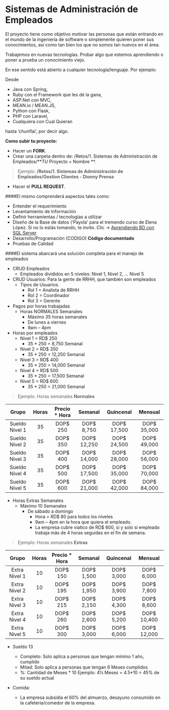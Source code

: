# Sistemas de Administración de Empleados

El proyecto tiene como objetivo motivar las personas que están entrando en el mundo de la ingeniería de software o simplemente quieren poner sus conocimientos, así como tan bien los que no somos tan nuevos en el área.

Trabajemos en nuevas tecnologías. Probar algo que estemos aprendiendo o poner a prueba un conocimiento viejo.

En ese sentido está abierto a cualquier tecnología/lenguaje. 
Por ejemplo: 

Desde

*   Java con Spring,
*   Ruby con el Framework que les dé la gana,
*   ASP.Net con MVC,
*   MEAN.io / MEAN.JS,
*   Python con Flask,
*   PHP con Laravel,
*   Cualquiera con Cual Quieran

hasta ‘chunflai’, por decir algo.

**Como subir tu proyecto:**
*	Hacer un **FORK**.
*	Crear una carpeta dentro de: /Retos/1. Sistemas de Administración de Empleados/**_TU_ Proyecto + Nombre **.

> Ejemplo:
**/Retos/1. Sistemas de Administración de Empleados/Gestion Clientes - Dionny Prensa**

*	Hacer el **PULL REQUEST**.
 
####El mismo comprenderá aspectos tales como:

*   Entender el requerimiento
*   Levantamiento de Información
*   Definir herramientas / tecnologías a utilizar
*   Diseño de la Base de datos (‘Payola’ para el tremendo curso de Elena López. Si no lo estás tomando, te invito. Clic -> [Aprendiendo BD con SQL Server](https://www.facebook.com/groups/1600079906954837)
*	Desarrollo/Programación (CODIGO) **Código documentado**
*	Pruebas de Calidad

####El sistema abarcará una solución completa para el manejo de empleados

*	CRUD Empleados
	*	Empleados divididos en 5 niveles: Nivel 1, Nivel 2, … Nivel 5
*	CRUD Usuarios: Para la gente de RRHH, que también son empleados
	*	Tipos de Usuarios. 
		*	Rol 1 = Analista de RRHH
		*	Rol 2 = Coordinador
		*	Rol 3 = Gerente
*	Pagos por horas trabajadas
	*	Horas NORMALES Semanales
		*	Máximo 35 horas semanales
		*	De lunes a viernes
		*	9am – 4pm
*	Horas por empleados
	*	Nivel 1 = RD$ 250 
		*	35 * 250 = 8,750 Semanal
	*	Nivel 2 = RD$ 350 
		*	35 * 250 = 12,250 Semanal
	*	Nivel 3 = RD$ 400
		*	35 * 250 = 14,000 Semanal
	*	Nivel 4 = RD$ 500
		*	35 * 250 = 17,500 Semanal
	*	Nivel 5 = RD$ 600
		*	35 * 250 = 21,000 Semanal


> Ejemplo:
		Horas semanales **Normales**

| Grupo   | Horas | Precio * Hora | Semanal | Quincenal | Mensual |
| :-----: | :---: | :-----------: | :-----: | :-------: | :-----: |
| Sueldo Nivel 1 | 35 | DOP$ 250 | DOP$ 8,750 | DOP$ 17,500 | DOP$ 35,000 |
| Sueldo Nivel 2 | 35 | DOP$ 350 | DOP$ 12,250 | DOP$ 24,500 | DOP$ 49,000 |
| Sueldo Nivel 3 | 35 | DOP$ 400 | DOP$ 14,000 | DOP$ 28,000 | DOP$ 56,000 |
| Sueldo Nivel 4 | 35 | DOP$ 500 | DOP$ 17,500 | DOP$ 35,000 | DOP$ 70,000 |
| Sueldo Nivel 5 | 35 | DOP$ 600 | DOP$ 21,000 | DOP$ 42,000 | DOP$ 84,000 |

*	Horas Extras Semanales
	*	Máximo 10 Semanales
		*	De sábado a domingo
			*	Hora = RD$ 80 para todos los niveles
			*	9am – 4pm en la hora que quiera el empleado.
			*	La empresa cubre viatico de RD$ 600, si y solo si empleado trabaja más de 4 horas seguidas en el fin de semana.	

> Ejemplo:
		Horas semanales **Extras**

| Grupo   | Horas | Precio * Hora | Semanal | Quincenal | Mensual |
| :-----: | :---: | :-----------: | :-----: | :-------: | :-----: |
| Extra Nivel 1 | 10 | DOP$ 150 | DOP$ 1,500 | DOP$ 3,000 | DOP$ 6,000 |
| Extra Nivel 2 | 10 | DOP$ 195 | DOP$ 1,950 | DOP$ 3,900 | DOP$ 7,800 |
| Extra Nivel 3 | 10 | DOP$ 215 | DOP$ 2,150 | DOP$ 4,300 | DOP$ 8,600 |
| Extra Nivel 4 | 10 | DOP$ 260 | DOP$ 2,600 | DOP$ 5,200 | DOP$ 10,400 |
| Extra Nivel 5 | 10 | DOP$ 300 | DOP$ 3,000 | DOP$ 6,000 | DOP$ 12,000 |

*	Sueldo 13
	*	Completo: Solo aplica a personas que tengan mínimo 1 año, cumplido
	*	Mitad: Solo aplica a personas que tengan 6 Meses cumplidos
	*	%:  Cantidad de Meses * 10
Ejemplo:
4½ Meses = 4.5*10 = 45% de su sueldo actual

*	Comida:
	*	La empresa subsidia el 60% del almuerzo, desayuno consumido en la cafetería/comedor de la empresa.

